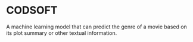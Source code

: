 # CODSOFT
A machine learning model that can predict the genre of a movie based on its plot summary or other textual information.
